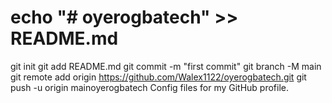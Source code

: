 # echo "# oyerogbatech" >> README.md
git init
git add README.md
git commit -m "first commit"
git branch -M main
git remote add origin https://github.com/Walex1122/oyerogbatech.git
git push -u origin mainoyerogbatech
Config files for my GitHub profile.
